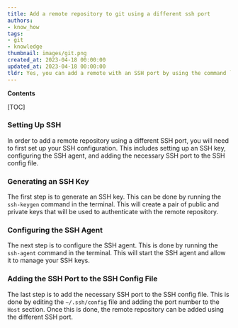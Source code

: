 ```yaml
---
title: Add a remote repository to git using a different ssh port
authors:
- know_how
tags:
- git
- knowledge
thumbnail: images/git.png
created_at: 2023-04-18 00:00:00
updated_at: 2023-04-18 00:00:00
tldr: Yes, you can add a remote with an SSH port by using the command `git remote add <name> <url> -p <port>`.
---
```


**Contents**

[TOC]

### Setting Up SSH

In order to add a remote repository using a different SSH port, you will need to first set up your SSH configuration. This includes setting up an SSH key, configuring the SSH agent, and adding the necessary SSH port to the SSH config file.

### Generating an SSH Key

The first step is to generate an SSH key. This can be done by running the `ssh-keygen` command in the terminal. This will create a pair of public and private keys that will be used to authenticate with the remote repository.

### Configuring the SSH Agent

The next step is to configure the SSH agent. This is done by running the `ssh-agent` command in the terminal. This will start the SSH agent and allow it to manage your SSH keys.

### Adding the SSH Port to the SSH Config File

The last step is to add the necessary SSH port to the SSH config file. This is done by editing the `~/.ssh/config` file and adding the port number to the `Host` section. Once this is done, the remote repository can be added using the different SSH port.
